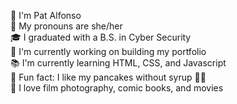 🐉 I'm Pat Alfonso  
👩 My pronouns are she/her  
🎓 I graduated with a B.S. in Cyber Security  
📁 I'm currently working on building my portfolio  
📚 I'm currently learning HTML, CSS, and Javascript  
🚩 Fun fact: I like my pancakes without syrup 🥞😋   
💙 I love film photography, comic books, and movies

<!--
**fn-2199/fn-2199** is a ✨ _special_ ✨ repository because its `README.md` (this file) appears on your GitHub profile.

Here are some ideas to get you started:

- 🔭 I’m currently working on ...
- 🌱 I’m currently learning ...
- 👯 I’m looking to collaborate on ...
- 🤔 I’m looking for help with ...
- 💬 Ask me about ...
- 📫 How to reach me: ...
- 😄 Pronouns: ...
- ⚡ Fun fact: ...
-->
